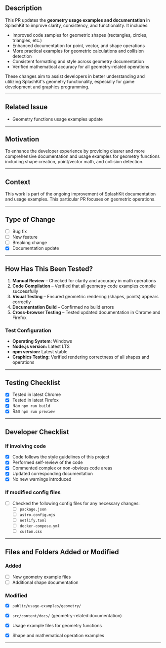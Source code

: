 
## Description

This PR updates the **geometry usage examples and documentation** in SplashKit to improve clarity, consistency, and functionality. It includes:

- Improved code samples for geometric shapes (rectangles, circles, triangles, etc.)
- Enhanced documentation for point, vector, and shape operations
- More practical examples for geometric calculations and collision detection
- Consistent formatting and style across geometry documentation
- Verified mathematical accuracy for all geometry-related operations

These changes aim to assist developers in better understanding and utilizing SplashKit's geometry functionality, especially for game development and graphics programming.

---

## Related Issue

- Geometry functions usage examples update

---

## Motivation

To enhance the developer experience by providing clearer and more comprehensive documentation and usage examples for geometry functions including shape creation, point/vector math, and collision detection.

---

## Context

This work is part of the ongoing improvement of SplashKit documentation and usage examples. This particular PR focuses on geometric operations.

---

## Type of Change

- [ ] Bug fix  
- [ ] New feature  
- [ ] Breaking change  
- [x] Documentation update  

---

## How Has This Been Tested?

1. **Manual Review** – Checked for clarity and accuracy in math operations  
2. **Code Compilation** – Verified that all geometry code examples compile successfully  
3. **Visual Testing** – Ensured geometric rendering (shapes, points) appears correctly  
4. **Documentation Build** – Confirmed no build errors  
5. **Cross-browser Testing** – Tested updated documentation in Chrome and Firefox

### Test Configuration

- **Operating System:** Windows  
- **Node.js version:** Latest LTS  
- **npm version:** Latest stable  
- **Graphics Testing:** Verified rendering correctness of all shapes and operations

---

## Testing Checklist

- [x] Tested in latest Chrome  
- [x] Tested in latest Firefox  
- [x] Ran `npm run build`  
- [x] Ran `npm run preview`

---

## Developer Checklist

### If involving code

- [x] Code follows the style guidelines of this project  
- [x] Performed self-review of the code  
- [x] Commented complex or non-obvious code areas  
- [x] Updated corresponding documentation  
- [x] No new warnings introduced  

### If modified config files

- [ ] Checked the following config files for any necessary changes:  
  - [ ] `package.json`  
  - [ ] `astro.config.mjs`  
  - [ ] `netlify.toml`  
  - [ ] `docker-compose.yml`  
  - [ ] `custom.css`

---

## Files and Folders Added or Modified

### Added

- [ ] New geometry example files  
- [ ] Additional shape documentation  

### Modified

- [x] `public/usage-examples/geometry/`  
- [x] `src/content/docs/` (geometry-related documentation)  
- [x] Usage example files for geometry functions  
- [x] Shape and mathematical operation examples  


---
